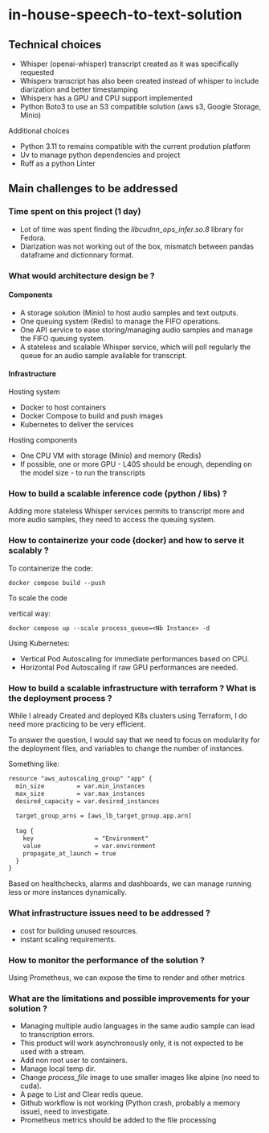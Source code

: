 # in-house-speech-to-text-solution

## Technical choices

* Whisper (openai-whisper) transcript created as it was specifically requested
* Whisperx transcript has also been created instead of whisper to include diarization and better timestamping
* Whisperx has a GPU and CPU support implemented
* Python Boto3 to use an S3 compatible solution (aws s3, Google Storage, Minio)

Additional choices

* Python 3.11 to remains compatible with the current prodution platform
* Uv to manage python dependencies and project
* Ruff as a python Linter

## Main challenges to be addressed

### Time spent on this project (1 day)

* Lot of time was spent finding the *libcudnn_ops_infer.so.8* library for Fedora.
* Diarization was not working out of the box, mismatch between pandas dataframe and dictionnary format.

### What would architecture design be ?

#### Components

* A storage solution (Minio) to host audio samples and text outputs.
* One queuing system (Redis) to manage the FIFO operations.
* One API service to ease storing/managing audio samples and manage the FIFO queuing system.
* A stateless and scalable Whisper service, which will poll regularly the queue for an audio sample available for transcript.

#### Infrastructure

Hosting system

* Docker to host containers
* Docker Compose to build and push images
* Kubernetes to deliver the services

Hosting components

* One CPU VM with storage (Minio) and memory (Redis)
* If possible, one or more GPU - L40S should be enough, depending on the model size - to run the transcripts

### How to build a scalable inference code (python / libs) ?

Adding more stateless Whisper services permits to transcript more and more audio samples, they need to access the queuing system.

### How to containerize your code (docker) and how to serve it scalably ?

To containerize the code:

```shell
docker compose build --push
```

To scale the code

vertical way:

```shell
docker compose up --scale process_queue=<Nb Instance> -d
```

Using Kubernetes:

* Vertical Pod Autoscaling for immediate performances based on CPU.
* Horizontal Pod Autoscaling if raw GPU performances are needed.

### How to build a scalable infrastructure with terraform ? What is the deployment process ?

While I already Created and deployed K8s clusters using Terraform, I do need more practicing to be very efficient.

To answer the question, I would say that we need to focus on modularity for the deployment files, and variables to change the number of instances.

Something like:

```txt
resource "aws_autoscaling_group" "app" {
  min_size         = var.min_instances
  max_size         = var.max_instances
  desired_capacity = var.desired_instances
  
  target_group_arns = [aws_lb_target_group.app.arn]
  
  tag {
    key                 = "Environment"
    value               = var.environment
    propagate_at_launch = true
  }
}
```

Based on healthchecks, alarms and dashboards, we can manage running less or more instances dynamically.

### What infrastructure issues need to be addressed ?

* cost for building unused resources.
* instant scaling requirements.

### How to monitor the performance of the solution ?

Using Prometheus, we can expose the time to render and other metrics

### What are the limitations and possible improvements for your solution ?

* Managing multiple audio languages in the same audio sample can lead to transcription errors.
* This product will work asynchronously only, it is not expected to be used with a stream.
* Add non root user to containers.
* Manage local temp dir.
* Change *process_file* image to use smaller images like alpine (no need to cuda).
* A page to List and Clear redis queue.
* Github workflow is not working (Python crash, probably a memory issue), need to investigate.
* Prometheus metrics should be added to the file processing
